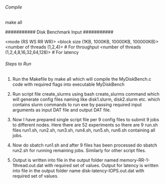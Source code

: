 ###### Compile ######

make all

########### Disk Benchmark Input ###########

<mode (RS WS RR WR)>
<block size (1KB, 1000KB, 10000KB, 100000KB)>
<number of threads (1,2,4)> # For throughput
<number of threads (1,2,4,8,16,32,64,128)> # For latency


###### Steps to Run ############


1) Run the Makefile by make all which will compile the MyDiskBench.c code with required flags into executable MyDiskBench 

2) Run script file create_slurms using bash create_slurms command which will generate config files naming like disk1.slurm, disk2.slurm etc. which contains slurm commands to run exe by passing required input arguments as input DAT file and output DAT file.

3) Now I have prepared single script file per 9 config files to submit 9 jobs to different nodes. Here there are 52 experiments so there are 9 run.sh files run1.sh, run2.sh, run3.sh, run4.sh, run5.sh, run6.sh containing all jobs.

4) Now do sbatch run1.sh and after 9 files has been processed do sbatch run2.sh for running remaining jobs. Similarly for other script files.

5) Output is written into file in the output folder named memory-RR-1-1thread.out.dat  with required set of values. Output for latency is written into file in the output folder name disk-latency-IOPS.out.dat with required set of values.
